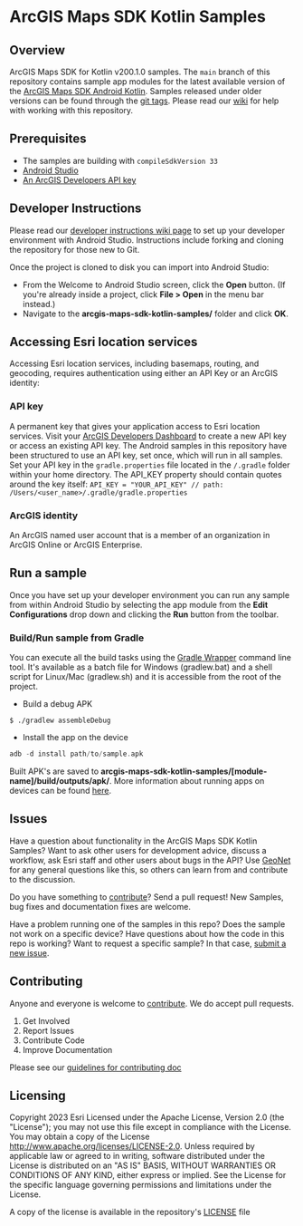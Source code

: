 # ArcGIS Maps SDK Kotlin Samples

## Overview

ArcGIS Maps SDK for Kotlin v200.1.0 samples.  The `main` branch of this repository contains sample app modules for the latest available version of the [ArcGIS Maps SDK Android Kotlin](https://developers.arcgis.com/kotlin/). Samples released under older versions can be found through the [git tags](https://github.com/Esri/arcgis-maps-sdk-kotlin-samples/tags).  Please read our [wiki](https://github.com/Esri/arcgis-maps-sdk-kotlin-samples/wiki) for help with working with this repository.

## Prerequisites

* The samples are building with `compileSdkVersion 33`
* [Android Studio](http://developer.android.com/sdk/index.html)
* [An ArcGIS Developers API key](https://developers.arcgis.com/kotlin/get-started/#3-get-an-api-key)

## Developer Instructions

Please read our [developer instructions wiki page](https://github.com/Esri/arcgis-maps-sdk-kotlin-samples/wiki/dev-instructions) to set up your developer environment with Android Studio.  Instructions include forking and cloning the repository for those new to Git.

Once the project is cloned to disk you can import into Android Studio:

* From the Welcome to Android Studio screen, click the **Open** button. (If you're already inside a project, click **File > Open** in the menu bar instead.)
* Navigate to the **arcgis-maps-sdk-kotlin-samples/** folder and click **OK**.

## Accessing Esri location services

Accessing Esri location services, including basemaps, routing, and geocoding, requires authentication using either an API Key or an ArcGIS identity:

### API key

A permanent key that gives your application access to Esri location services. Visit your [ArcGIS Developers Dashboard](https://developers.arcgis.com/dashboard) to create a new API key or access an existing API key.
The Android samples in this repository have been structured to use an API key, set once, which will run in all samples.
Set your API key in the `gradle.properties` file located in the `/.gradle` folder within your home directory.
The API_KEY property should contain quotes around the key itself:
`API_KEY = "YOUR_API_KEY" // path: /Users/<user_name>/.gradle/gradle.properties`

### ArcGIS identity

An ArcGIS named user account that is a member of an organization in ArcGIS Online or ArcGIS Enterprise.

## Run a sample

Once you have set up your developer environment you can run any sample from within Android Studio by selecting the app module from the **Edit Configurations** drop down and clicking the **Run** button from the toolbar.

### Build/Run sample from Gradle

You can execute all the build tasks using the [Gradle Wrapper](https://docs.gradle.org/current/userguide/gradle_wrapper.html) command line tool. It's available as a batch file for Windows (gradlew.bat) and a shell script for Linux/Mac (gradlew.sh) and it is accessible from the root of the project.  

* Build a debug APK

```
$ ./gradlew assembleDebug
```

* Install the app on the device

```adb
adb -d install path/to/sample.apk
```

Built APK's are saved to **arcgis-maps-sdk-kotlin-samples/[module-name]/build/outputs/apk/**. More information about running apps on devices can be found [here](https://developer.android.com/studio/run/device.html).

## Issues

Have a question about functionality in the ArcGIS Maps SDK Kotlin Samples? Want to ask other users for development advice, discuss a workflow, ask Esri staff and other users about bugs in the API? Use [GeoNet](https://community.esri.com/t5/kotlin-maps-sdk-questions/bd-p/kotlin-maps-sdk-questions) for any general questions like this, so others can learn from and contribute to the discussion.

Do you have something to [contribute](.github/CONTRIBUTING.md)? Send a pull request! New Samples, bug fixes and documentation fixes are welcome.

Have a problem running one of the samples in this repo? Does the sample not work on a specific device? Have questions about how the code in this repo is working? Want to request a specific sample? In that case, [submit a new issue](https://github.com/Esri/arcgis-maps-sdk-kotlin-samples/issues).

## Contributing

Anyone and everyone is welcome to [contribute](.github/CONTRIBUTING.md). We do accept pull requests.

1. Get Involved
2. Report Issues
3. Contribute Code
4. Improve Documentation

Please see our [guidelines for contributing doc](https://github.com/Esri/contributing/blob/master/README.md)

## Licensing

Copyright 2023 Esri
Licensed under the Apache License, Version 2.0 (the "License"); you may not use this file except in compliance with the License.
You may obtain a copy of the License <http://www.apache.org/licenses/LICENSE-2.0>. 
Unless required by applicable law or agreed to in writing, software distributed under the License is distributed on an "AS IS" BASIS, WITHOUT WARRANTIES OR CONDITIONS OF ANY KIND, either express or implied. See the License for the specific language governing permissions and limitations under the License.

A copy of the license is available in the repository's [LICENSE](LICENSE?raw=1) file
